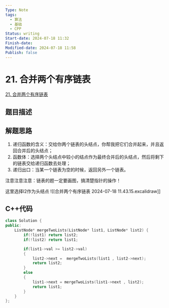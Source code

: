 ```yaml
---
Type: Note
tags: 
  - 算法
  - 基础
  - CPP
Status: writing
Start-date: 2024-07-18 11:32
Finish-date: 
Modified-date: 2024-07-18 11:58
Publish: false
---
```



# 21. 合并两个有序链表
[21. 合并两个有序链表](https://leetcode.cn/problems/merge-two-sorted-lists/)

## 题目描述


## 解题思路
1. 递归函数的含义：交给你两个链表的头结点，你帮我把它们合并起来，并且返回合并后的头结点；
2. 函数体：选择两个头结点中较小的结点作为最终合并后的头结点，然后将剩下的链表交给递归函数去处理；
3. 递归出口：当某一个链表为空的时候，返回另外一个链表。

注意注意注意：链表的题一定要画图，搞清楚指针的操作！

这里选择l2作为头结点
![[合并两个有序链表 2024-07-18 11.43.15.excalidraw]]


## C++代码
```cpp
class Solution {
public:
    ListNode* mergeTwoLists(ListNode* list1, ListNode* list2) {
        if(!list1) return list2;
        if(!list2) return list1;

        if(list1->val >= list2->val)
        {
            list2->next =  mergeTwoLists(list1 , list2->next);
            return list2;
        }
        else
        {
            list1->next = mergeTwoLists(list1->next , list2);
            return list1;
        }
    }
};
```
